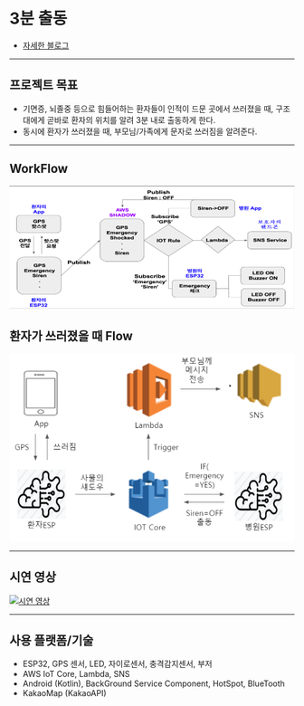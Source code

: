 # 3분 출동

* [자세한 블로그]()
- - -

## 프로젝트 목표
* 기면증, 뇌졸중 등으로 힘들어하는 환자들이 인적이 드문 곳에서 쓰러졌을 때, 구조대에게 곧바로 환자의 위치를 알려 3분 내로 출동하게 한다.
* 동시에 환자가 쓰러졌을 때, 부모님/가족에게 문자로 쓰러짐을 알려준다.

- - -

## WorkFlow
<img src="/WorkFlow.PNG" />

## 환자가 쓰러졌을 때 Flow
<img src="/WhenSlip_Flow.PNG"/>

- - -

## 시연 영상

[![시연 영상](http://img.youtube.com/vi/7KH-vrP6RvU/0.jpg)](https://youtu.be/7KH-vrP6RvU?t=0s)

- - -



## 사용 플랫폼/기술
* ESP32, GPS 센서, LED, 자이로센서, 충격감지센서, 부저
* AWS IoT Core, Lambda, SNS
* Android (Kotlin), BackGround Service Component, HotSpot, BlueTooth
* KakaoMap (KakaoAPI)




